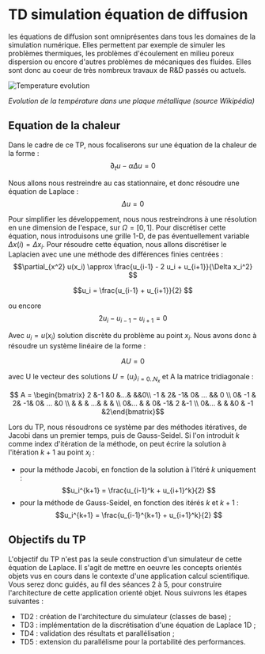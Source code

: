 # TD simulation équation de diffusion

les équations de diffusion sont omniprésentes dans tous les domaines de la simulation numérique. Elles permettent par exemple de simuler les problèmes thermiques, les problèmes d'écoulement en milieu poreux dispersion ou encore d'autres problèmes de mécaniques des fluides. Elles sont donc au coeur de très nombreux travaux de R&D passés ou actuels.

![Temperature evolution](Heat_eqn.gif)

*Evolution de la température dans une plaque métallique (source Wikipédia)*

## Equation de la chaleur

Dans le cadre de ce TP, nous focaliserons sur une équation de la chaleur de la forme :
$$ \partial_t u - \alpha \Delta u = 0$$

Nous allons nous restreindre au cas stationnaire, et donc résoudre une équation de Laplace :
$$ \Delta u = 0$$

Pour simplifier les développement, nous nous restreindrons à une résolution en une dimension de l'espace, sur $\Omega=[0,1]$.
Pour discrétiser cette équation, nous introduisons une grille 1-D, de pas éventuellement variable $\Delta x(i)=\Delta x_i$. Pour résoudre cette équation, nous allons discrétiser le Laplacien avec une une méthode des différences finies centrées :
$$\partial_{x^2} u(x_i) \approx  \frac{u_{i-1} - 2 u_i + u_{i+1}}{\Delta x_i^2}  $$

$$u_i = \frac{u_{i-1} + u_{i+1}}{2} $$

ou encore
$$2u_i-u_{i-1} - u_{i+1} = 0$$

Avec $u_i = u(x_i)$ solution discrète du problème au point $x_i$. Nous avons donc à résoudre un système linéaire de la forme :

$$AU = 0$$

avec U le vecteur des solutions $U=(u_i)_{i=0..N_x}$ et A la matrice tridiagonale :

$$ A = \begin{bmatrix} 2 &-1 &0 &...& &&0\\
 -1 & 2& -1& 0& ... && 0 \\
 0& -1 & 2& -1& 0& ... &0 \\
 & & & ...& & & \\
 0&... & & 0& -1& 2 &-1 \\
 0&... & & &0 & -1 &2\end{bmatrix}$$

Lors du TP, nous résoudrons ce système par des méthodes itératives, de Jacobi dans un premier temps, puis de Gauss-Seidel. Si l'on introduit $k$ comme index d'itération de la méthode, on peut écrire la solution à l'itération $k+1$ au point $x_i$ :
- pour la méthode Jacobi, en fonction de la solution à l'itéré $k$ uniquement :
$$u_i^{k+1} = \frac{u_{i-1}^k + u_{i+1}^k}{2} $$
- pour la méthode de Gauss-Seidel, en fonction des itérés $k$ et $k+1$ :
$$u_i^{k+1} = \frac{u_{i-1}^{k+1} + u_{i+1}^k}{2} $$

## Objectifs du TP

L'objectif du TP n'est pas la seule construction d'un simulateur de cette équation de Laplace. Il s'agit de mettre en oeuvre les concepts orientés objets vus en cours dans le contexte d'une application calcul scientifique.
Vous serez donc guidés, au fil des séances 2 à 5, pour construire l'architecture de cette application orienté objet. Nous suivrons les étapes suivantes :

- TD2 : création de l'architecture du simulateur (classes de base) ;
- TD3 : implémentation de la discrétisation d'une équation de Laplace 1D ;
- TD4 : validation des résultats et parallélisation ;
- TD5 : extension du parallélisme pour la portabilité des performances.
